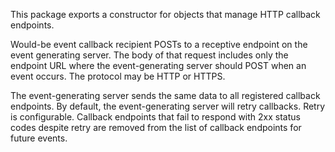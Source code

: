 This package exports a constructor for objects that manage HTTP
callback endpoints.

Would-be event callback recipient POSTs to a receptive endpoint on
the event generating server.  The body of that request includes only
the endpoint URL where the event-generating server should POST when
an event occurs.  The protocol may be HTTP or HTTPS.

The event-generating server sends the same data to all registered
callback endpoints.  By default, the event-generating server will
retry callbacks.  Retry is configurable.  Callback endpoints that
fail to respond with 2xx status codes despite retry are removed from
the list of callback endpoints for future events.
